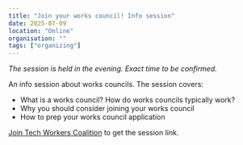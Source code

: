 ```yaml
---
title: "Join your works council! Info session"
date: 2025-07-09
location: "Online"
organisation: ""
tags: ["organizing"]
---
```


*The session is held in the evening. Exact time to be confirmed.*

An info session about works councils. The session covers:

* What is a works council? How do works councils typically work?
* Why you should consider joining your works council
* How to prep your works council application

[Join Tech Workers Coalition](/en/join) to get the session link.